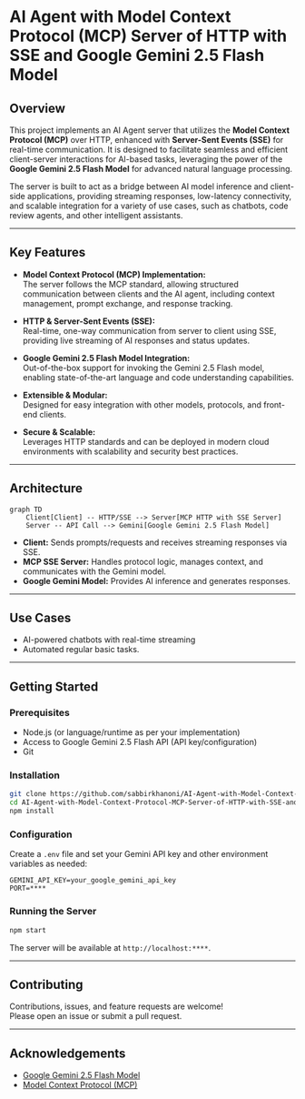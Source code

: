 # AI Agent with Model Context Protocol (MCP) Server of HTTP with SSE and Google Gemini 2.5 Flash Model

## Overview

This project implements an AI Agent server that utilizes the **Model Context Protocol (MCP)** over HTTP, enhanced with **Server-Sent Events (SSE)** for real-time communication. It is designed to facilitate seamless and efficient client-server interactions for AI-based tasks, leveraging the power of the **Google Gemini 2.5 Flash Model** for advanced natural language processing.

The server is built to act as a bridge between AI model inference and client-side applications, providing streaming responses, low-latency connectivity, and scalable integration for a variety of use cases, such as chatbots, code review agents, and other intelligent assistants.

---

## Key Features

- **Model Context Protocol (MCP) Implementation:**  
  The server follows the MCP standard, allowing structured communication between clients and the AI agent, including context management, prompt exchange, and response tracking.

- **HTTP & Server-Sent Events (SSE):**  
  Real-time, one-way communication from server to client using SSE, providing live streaming of AI responses and status updates.

- **Google Gemini 2.5 Flash Model Integration:**  
  Out-of-the-box support for invoking the Gemini 2.5 Flash model, enabling state-of-the-art language and code understanding capabilities.

- **Extensible & Modular:**  
  Designed for easy integration with other models, protocols, and front-end clients.

- **Secure & Scalable:**  
  Leverages HTTP standards and can be deployed in modern cloud environments with scalability and security best practices.

---

## Architecture

```mermaid
graph TD
    Client[Client] -- HTTP/SSE --> Server[MCP HTTP with SSE Server]
    Server -- API Call --> Gemini[Google Gemini 2.5 Flash Model]
```

- **Client:** Sends prompts/requests and receives streaming responses via SSE.
- **MCP SSE Server:** Handles protocol logic, manages context, and communicates with the Gemini model.
- **Google Gemini Model:** Provides AI inference and generates responses.

---

## Use Cases

- AI-powered chatbots with real-time streaming
- Automated regular basic tasks.

---

## Getting Started

### Prerequisites

- Node.js (or language/runtime as per your implementation)
- Access to Google Gemini 2.5 Flash API (API key/configuration)
- Git

### Installation

```bash
git clone https://github.com/sabbirkhanoni/AI-Agent-with-Model-Context-Protocol-MCP-Server-of-HTTP-with-SSE-and-Google-Gemini-2.5-Flash-Model.git
cd AI-Agent-with-Model-Context-Protocol-MCP-Server-of-HTTP-with-SSE-and-Google-Gemini-2.5-Flash-Model
npm install
```

### Configuration

Create a `.env` file and set your Gemini API key and other environment variables as needed:

```env
GEMINI_API_KEY=your_google_gemini_api_key
PORT=****
```

### Running the Server

```bash
npm start
```

The server will be available at `http://localhost:****`.

---

## Contributing

Contributions, issues, and feature requests are welcome!  
Please open an issue or submit a pull request.

---

## Acknowledgements

- [Google Gemini 2.5 Flash Model](https://ai.google.dev/)
- [Model Context Protocol (MCP)](https://github.com/modelcontext/protocol)
